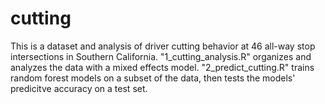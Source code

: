 # cutting

This is a dataset and analysis of driver cutting behavior at 46 all-way stop intersections in Southern California. "1_cutting_analysis.R" organizes and analyzes the data with a mixed effects model. "2_predict_cutting.R" trains random forest models on a subset of the data, then tests the models' predicitve accuracy on a test set.